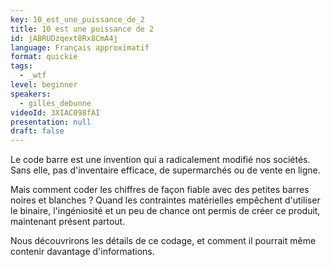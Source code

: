 ```yaml
---
key: 10_est_une_puissance_de_2
title: 10 est une puissance de 2
id: jABRUDzqext8Rx8CmA4j
language: Français approximatif
format: quickie
tags:
  - _wtf
level: beginner
speakers:
  - gilles_debunne
videoId: 3XIAC098fAI
presentation: null
draft: false
---
```

Le code barre est une invention qui a radicalement modifié nos sociétés. Sans elle, pas d'inventaire efficace, de supermarchés ou de vente en ligne.

Mais comment coder les chiffres de façon fiable avec des petites barres noires et blanches ? Quand les contraintes matérielles empêchent d'utiliser le binaire, l'ingéniosité et un peu de chance ont permis de créer ce produit, maintenant présent partout.


Nous découvrirons les détails de ce codage, et comment il pourrait même contenir davantage d'informations.
